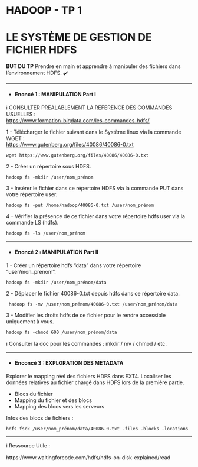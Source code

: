 # HADOOP - TP 1
# LE SYSTÈME DE GESTION DE FICHIER HDFS


**BUT DU TP**
Prendre en main et apprendre à manipuler des fichiers dans l’environnement HDFS. :heavy_check_mark: 

---
- #### Enoncé 1 : MANIPULATION Part I

:information_source: CONSULTER PREALABLEMENT LA REFERENCE DES COMMANDES USUELLES :<br/>
https://www.formation-bigdata.com/les-commandes-hdfs/

1 - Télécharger le fichier suivant dans le Système linux via la commande WGET :<br/>
https://www.gutenberg.org/files/40086/40086-0.txt
```console
wget https://www.gutenberg.org/files/40086/40086-0.txt
```

2 - Créer un répertoire sous HDFS.

```console
hadoop fs -mkdir /user/nom_prénom
```

3 - Insérer le fichier dans ce répertoire HDFS via la commande PUT dans votre répertoire user.

```console
hadoop fs -put /home/hadoop/40086-0.txt /user/nom_prénom
```

4 - Vérifier la présence de ce fichier dans votre répertoire hdfs user via la commande LS (hdfs).

```console
hadoop fs -ls /user/nom_prénom
```

---
- #### Enoncé 2 : MANIPULATION Part II

1 - Créer un répertoire hdfs “data” dans votre répertoire “user/mon_prenom”.
```console
hadoop fs -mkdir /user/nom_prénom/data
```

2 - Déplacer le fichier 40086-0.txt depuis hdfs dans ce répertoire data.
```console
 hadoop fs -mv /user/nom_prénom/40086-0.txt /user/nom_prénom/data
```

3 - Modifier les droits hdfs de ce fichier pour le rendre accessible uniquement à vous.
```console
hadoop fs -chmod 600 /user/nom_prénom/data
 ```

:information_source: Consulter la doc pour les commandes :  mkdir / mv / chmod / etc.


---
- #### Enconcé 3 : EXPLORATION DES METADATA

Explorer le mapping réel des fichiers HDFS dans EXT4.
Localiser les données relatives au fichier chargé dans HDFS lors de la première partie.

* Blocs du fichier
* Mapping du fichier et des blocs
* Mapping des blocs vers les serveurs

Infos des blocs de fichiers :
  
```console  
hdfs fsck /user/nom_prénom/data/40086-0.txt -files -blocks -locations 
```  
--- 

:information_source: Ressource Utile :   
<!--https://hortonworks.com/blog/hdfs-metadata-directories-explained/--!>
https://www.waitingforcode.com/hdfs/hdfs-on-disk-explained/read
